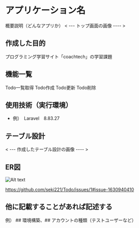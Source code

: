 # アプリケーション名
概要説明（どんなアプリか）
< --- トップ画面の画像 ---- >

## 作成した目的
プログラミング学習サイト「coachtech」の学習課題
## 機能一覧
Todo一覧取得
Todo作成
Todo更新
Todo削除

## 使用技術（実行環境）
- 例）　Laravel　8.83.27

## テーブル設計
< --- 作成したテーブル設計の画像 ---- >

## ER図
![Alt text](storage/app/public/sample/%E3%82%B9%E3%82%AF%E3%83%AA%E3%83%BC%E3%83%B3%E3%82%B7%E3%83%A7%E3%83%83%E3%83%88%202023-03-19%2022.12.37.png)

https://github.com/seki221/Todo/issues/1#issue-1630940410
## 他に記載することがあれば記述する
例） ## 環境構築、## アカウントの種類（テストユーザーなど）
